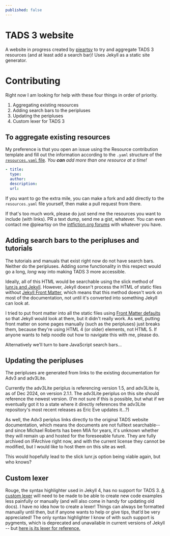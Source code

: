```yaml
---
published: false
---
```

# TADS 3 website
A website in progress created by [pieartsy](https://github.com/pieartsy) to try and aggregate TADS 3 resources (and at least add a search bar)! Uses Jekyll as a static site generator.

# Contributing
Right now I am looking for help with these four things in order of priority.
1. Aggregating existing resources
2. Adding search bars to the peripluses
3. Updating the peripluses
4. Custom lexer for TADS 3

## To aggregate existing resources
My preference is that you open an issue using the Resource contribution template and fill out the information according to the `.yaml` structure of the [`resources.yaml` file](./_data/resources.yaml). *You **can** add more than one resource at a time!*
```yaml
- title:
  type: 
  author:
  description:
  url:
```

If you want to go the extra mile, you can make a fork and add directly to the `resources.yaml` file yourself, then make a pull request from there.

If that's too much work, please do just send me the resources you want to include (with links). PR a text dump, send me a gist, whatever. You can even contact me @pieartsy on the [intfiction.org forums](https://intfiction.org) with whatever you have.

## Adding search bars to the peripluses and tutorials
The tutorials and manuals that exist right now do not have search bars. Neither do the peripluses. Adding some functionality in this respect would go a long, *long* way into making TADS 3 more accessible.

Ideally, all of this HTML would be searchable using the slick method of [lunr.js and Jekyll](https://www.stephanmiller.com/static-site-search/). However, Jekyll doesn't process the HTML of static files without [Jekyll Front Matter](https://jekyllrb.com/docs/front-matter/), which means that this method doesn't work on most of the documentation, not until it's converted into something Jekyll can look at.

I tried to put front matter into all the static files using [Front Matter defaults](https://jekyllrb.com/docs/configuration/front-matter-defaults/) so that Jekyll would look at them, but it didn't really work. As well, putting front matter on some pages manually (such as the peripluses) just breaks them, because they're using HTML 4 (or older) elements, not HTML 5. If anyone wants to help noodle out how to navigate this with me, please do.

Alternatively we'll turn to bare JavaScript search bars...

## Updating the peripluses
The peripluses are generated from links to the existing documentation for Adv3 and adv3Lite.

Currently the adv3Lite periplus is referencing version 1.5, and adv3Lite is, as of Dec 2024, on version 2.1.1. The adv3Lite periplus on this site should reference the newest version. (I'm not sure if this is possible, but what if we eventually got it to a state where it directly references the adv3Lite repository's most recent releases as Eric Eve updates it...?)

As well, the Adv3 periplus links directly to the original TADS website documentation, which means the documents are not fulltext searchable--and since Michael Roberts has been MIA for years, it's unknown whether they will remain up and hosted for the foreseeable future. They are fully archived on IFArchive right now, and with the current license they cannot be modified, but I would like to host them on this site as well.

This would hopefully lead to the slick lunr.js option being viable again, but who knows?

## Custom lexer
Rouge, the syntax highlighter used in Jekyll 4, has no support for TADS 3. [A custom lexer](https://github.com/rouge-ruby/rouge/wiki/Adding-a-new-lexer) will need to be made to be able to create new code examples less painfully or manually (and will also come in handy for updating old docs). I have no idea how to create a lexer! Things can always be formatted manually until then, but if anyone wants to help or give tips, that’d be very appreciated! The only syntax highlighter I know of with such support is pygments, which is deprecated and unavailable in current versions of Jekyll -- but [here is its lexer for reference.](https://github.com/pygments/pygments/blob/27649ebbf5a2519725036b48ec99ef7745f100af/pygments/lexers/int_fiction.py#L757)
